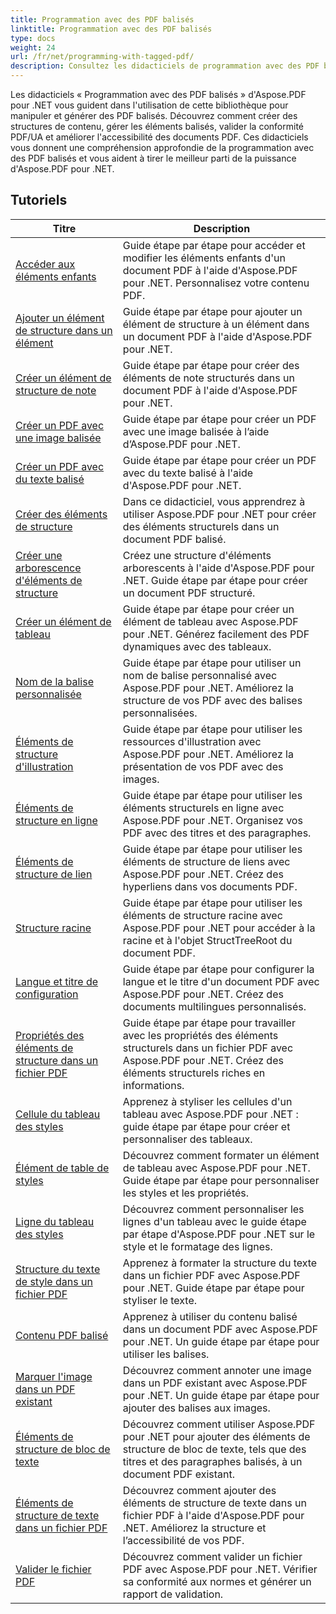 ```yaml
---
title: Programmation avec des PDF balisés
linktitle: Programmation avec des PDF balisés
type: docs
weight: 24
url: /fr/net/programming-with-tagged-pdf/
description: Consultez les didacticiels de programmation avec des PDF balisés d'Aspose.PDF pour .NET pour maîtriser la manipulation et la génération de PDF balisés.
---
```


Les didacticiels « Programmation avec des PDF balisés » d'Aspose.PDF pour .NET vous guident dans l'utilisation de cette bibliothèque pour manipuler et générer des PDF balisés. Découvrez comment créer des structures de contenu, gérer les éléments balisés, valider la conformité PDF/UA et améliorer l'accessibilité des documents PDF. Ces didacticiels vous donnent une compréhension approfondie de la programmation avec des PDF balisés et vous aident à tirer le meilleur parti de la puissance d'Aspose.PDF pour .NET.

## Tutoriels
| Titre | Description |
| --- | --- | 
| [Accéder aux éléments enfants](./access-children-elements/) | Guide étape par étape pour accéder et modifier les éléments enfants d'un document PDF à l'aide d'Aspose.PDF pour .NET. Personnalisez votre contenu PDF. |  
| [Ajouter un élément de structure dans un élément](./add-structure-element-into-element/) | Guide étape par étape pour ajouter un élément de structure à un élément dans un document PDF à l'aide d'Aspose.PDF pour .NET. |  
| [Créer un élément de structure de note](./create-note-structure-element/) | Guide étape par étape pour créer des éléments de note structurés dans un document PDF à l'aide d'Aspose.PDF pour .NET. |  
| [Créer un PDF avec une image balisée](./create-pdf-with-tagged-image/) | Guide étape par étape pour créer un PDF avec une image balisée à l’aide d’Aspose.PDF pour .NET. |  
| [Créer un PDF avec du texte balisé](./create-pdf-with-tagged-text/) | Guide étape par étape pour créer un PDF avec du texte balisé à l'aide d'Aspose.PDF pour .NET. |  
| [Créer des éléments de structure](./create-structure-elements/) | Dans ce didacticiel, vous apprendrez à utiliser Aspose.PDF pour .NET pour créer des éléments structurels dans un document PDF balisé. |  
| [Créer une arborescence d'éléments de structure](./create-structure-elements-tree/) | Créez une structure d'éléments arborescents à l'aide d'Aspose.PDF pour .NET. Guide étape par étape pour créer un document PDF structuré. |  
| [Créer un élément de tableau](./create-table-element/) | Guide étape par étape pour créer un élément de tableau avec Aspose.PDF pour .NET. Générez facilement des PDF dynamiques avec des tableaux. |  
| [Nom de la balise personnalisée](./custom-tag-name/) | Guide étape par étape pour utiliser un nom de balise personnalisé avec Aspose.PDF pour .NET. Améliorez la structure de vos PDF avec des balises personnalisées. |  
| [Éléments de structure d'illustration](./illustration-structure-elements/) | Guide étape par étape pour utiliser les ressources d'illustration avec Aspose.PDF pour .NET. Améliorez la présentation de vos PDF avec des images. |  
| [Éléments de structure en ligne](./inline-structure-elements/) | Guide étape par étape pour utiliser les éléments structurels en ligne avec Aspose.PDF pour .NET. Organisez vos PDF avec des titres et des paragraphes. |  
| [Éléments de structure de lien](./link-structure-elements/) | Guide étape par étape pour utiliser les éléments de structure de liens avec Aspose.PDF pour .NET. Créez des hyperliens dans vos documents PDF. |  
| [Structure racine](./root-structure/) | Guide étape par étape pour utiliser les éléments de structure racine avec Aspose.PDF pour .NET pour accéder à la racine et à l'objet StructTreeRoot du document PDF. |  
| [Langue et titre de configuration](./setup-language-and-title/) | Guide étape par étape pour configurer la langue et le titre d'un document PDF avec Aspose.PDF pour .NET. Créez des documents multilingues personnalisés. |  
| [Propriétés des éléments de structure dans un fichier PDF](./structure-elements-properties/) | Guide étape par étape pour travailler avec les propriétés des éléments structurels dans un fichier PDF avec Aspose.PDF pour .NET. Créez des éléments structurels riches en informations. |  
| [Cellule du tableau des styles](./style-table-cell/) | Apprenez à styliser les cellules d'un tableau avec Aspose.PDF pour .NET : guide étape par étape pour créer et personnaliser des tableaux. |  
| [Élément de table de styles](./style-table-element/) | Découvrez comment formater un élément de tableau avec Aspose.PDF pour .NET. Guide étape par étape pour personnaliser les styles et les propriétés. |  
| [Ligne du tableau des styles](./style-table-row/) | Découvrez comment personnaliser les lignes d'un tableau avec le guide étape par étape d'Aspose.PDF pour .NET sur le style et le formatage des lignes. |  
| [Structure du texte de style dans un fichier PDF](./style-text-structure/) | Apprenez à formater la structure du texte dans un fichier PDF avec Aspose.PDF pour .NET. Guide étape par étape pour styliser le texte. |  
| [Contenu PDF balisé](./tagged-pdf-content/) | Apprenez à utiliser du contenu balisé dans un document PDF avec Aspose.PDF pour .NET. Un guide étape par étape pour utiliser les balises. |  
| [Marquer l'image dans un PDF existant](./tag-image-in-existing-pdf/) | Découvrez comment annoter une image dans un PDF existant avec Aspose.PDF pour .NET. Un guide étape par étape pour ajouter des balises aux images. |  
| [Éléments de structure de bloc de texte](./text-block-structure-elements/) | Découvrez comment utiliser Aspose.PDF pour .NET pour ajouter des éléments de structure de bloc de texte, tels que des titres et des paragraphes balisés, à un document PDF existant. |  
| [Éléments de structure de texte dans un fichier PDF](./text-structure-elements/) | Découvrez comment ajouter des éléments de structure de texte dans un fichier PDF à l'aide d'Aspose.PDF pour .NET. Améliorez la structure et l’accessibilité de vos PDF. |  
| [Valider le fichier PDF](./validate-pdf/) | Découvrez comment valider un fichier PDF avec Aspose.PDF pour .NET. Vérifier sa conformité aux normes et générer un rapport de validation. |  